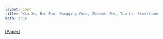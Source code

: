 ```yaml
---
layout: post
title: "Xia Xu, Bin Pan, Zongqing Chen, Zhenwei Shi, Tao Li. Simultaneously Multiobjective Sparse Unmixing and Library Pruning for Hyperspectral Imagery. IEEE Transactions on Geoscience and Remote Sensing, 59(4): 3383-3395, 2021."
math: true
---
```

[[Paper]](https://doi.org/10.1109/TGRS.2020.3016941) 

